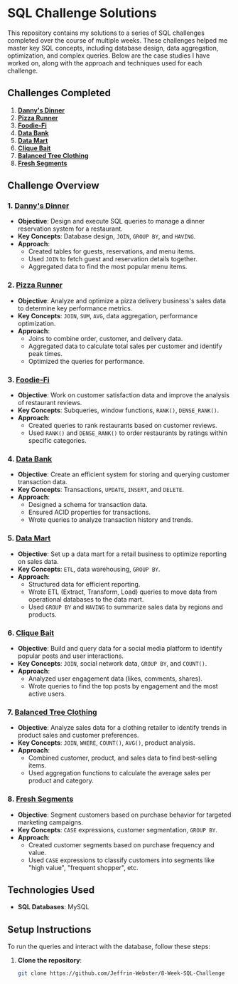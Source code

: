 # SQL Challenge Solutions

This repository contains my solutions to a series of SQL challenges completed over the course of multiple weeks. These challenges helped me master key SQL concepts, including database design, data aggregation, optimization, and complex queries. Below are the case studies I have worked on, along with the approach and techniques used for each challenge.

## Challenges Completed
1. [**Danny's Dinner**](./Case%20Study%20%231%20-%20Danny's%20Diner/Dannys_Dinner.sql)
2. [**Pizza Runner**](./Case%20Study%20%232%20-%20Pizza%20Runner/Pizza_Runner.sql)
3. [**Foodie-Fi**](./Case%20Study%20%233%20-%20Foodie-Fi/Foodie_Fi.sql)
4. [**Data Bank**](./Case%20Study%20%234%20-%20Data%20Bank/Data_Bank.sql)
5. [**Data Mart**](./Case%20Study%20%235%20-%20Data%20Mart/Data_Mart.sql)
6. [**Clique Bait**](./Case%20Study%20%236%20-%20Clique%20Bait/Clique_Bait.sql)
7. [**Balanced Tree Clothing**](./Case%20Study%20%237%20-%20Balanced%20Tree%20Clothing/Balanced_Tree_Clothing.sql)
8. [**Fresh Segments**](./Case%20Study%20%238%20-%20Fresh%20Segments/Fresh_Segments.sql)

## Challenge Overview

### 1. [**Danny's Dinner**](./Case%20Study%20%231%20-%20Danny's%20Diner/Dannys_Dinner.sql)
- **Objective**: Design and execute SQL queries to manage a dinner reservation system for a restaurant.
- **Key Concepts**: Database design, `JOIN`, `GROUP BY`, and `HAVING`.
- **Approach**:
  - Created tables for guests, reservations, and menu items.
  - Used `JOIN` to fetch guest and reservation details together.
  - Aggregated data to find the most popular menu items.

### 2. [**Pizza Runner**](./Case%20Study%20%232%20-%20Pizza%20Runner/Pizza_Runner.sql)
- **Objective**: Analyze and optimize a pizza delivery business's sales data to determine key performance metrics.
- **Key Concepts**: `JOIN`, `SUM`, `AVG`, data aggregation, performance optimization.
- **Approach**:
  - Joins to combine order, customer, and delivery data.
  - Aggregated data to calculate total sales per customer and identify peak times.
  - Optimized the queries for performance.

### 3. [**Foodie-Fi**](./Case%20Study%20%233%20-%20Foodie-Fi/Foodie_Fi.sql)
- **Objective**: Work on customer satisfaction data and improve the analysis of restaurant reviews.
- **Key Concepts**: Subqueries, window functions, `RANK()`, `DENSE_RANK()`.
- **Approach**:
  - Created queries to rank restaurants based on customer reviews.
  - Used `RANK()` and `DENSE_RANK()` to order restaurants by ratings within specific categories.

### 4. [**Data Bank**](./Case%20Study%20%234%20-%20Data%20Bank/Data_Bank.sql)
- **Objective**: Create an efficient system for storing and querying customer transaction data.
- **Key Concepts**: Transactions, `UPDATE`, `INSERT`, and `DELETE`.
- **Approach**:
  - Designed a schema for transaction data.
  - Ensured ACID properties for transactions.
  - Wrote queries to analyze transaction history and trends.

### 5. [**Data Mart**](./Case%20Study%20%235%20-%20Data%20Mart/Data_Mart.sql)
- **Objective**: Set up a data mart for a retail business to optimize reporting on sales data.
- **Key Concepts**: `ETL`, data warehousing, `GROUP BY`.
- **Approach**:
  - Structured data for efficient reporting.
  - Wrote ETL (Extract, Transform, Load) queries to move data from operational databases to the data mart.
  - Used `GROUP BY` and `HAVING` to summarize sales data by regions and products.

### 6. [**Clique Bait**](./Case%20Study%20%236%20-%20Clique%20Bait/Clique_Bait.sql)
- **Objective**: Build and query data for a social media platform to identify popular posts and user interactions.
- **Key Concepts**: `JOIN`, social network data, `GROUP BY`, and `COUNT()`.
- **Approach**:
  - Analyzed user engagement data (likes, comments, shares).
  - Wrote queries to find the top posts by engagement and the most active users.

### 7. [**Balanced Tree Clothing**](./Case%20Study%20%237%20-%20Balanced%20Tree%20Clothing/Balanced_Tree_Clothing.sql)
- **Objective**: Analyze sales data for a clothing retailer to identify trends in product sales and customer preferences.
- **Key Concepts**: `JOIN`, `WHERE`, `COUNT()`, `AVG()`, product analysis.
- **Approach**:
  - Combined customer, product, and sales data to find best-selling items.
  - Used aggregation functions to calculate the average sales per product and category.

### 8. [**Fresh Segments**](./Case%20Study%20%238%20-%20Fresh%20Segments/Fresh_Segments.sql)
- **Objective**: Segment customers based on purchase behavior for targeted marketing campaigns.
- **Key Concepts**: `CASE` expressions, customer segmentation, `GROUP BY`.
- **Approach**:
  - Created customer segments based on purchase frequency and value.
  - Used `CASE` expressions to classify customers into segments like "high value", "frequent shopper", etc.

## Technologies Used
- **SQL Databases**: MySQL

## Setup Instructions

To run the queries and interact with the database, follow these steps:

1. **Clone the repository**:
   ```bash
   git clone https://github.com/Jeffrin-Webster/8-Week-SQL-Challenge
